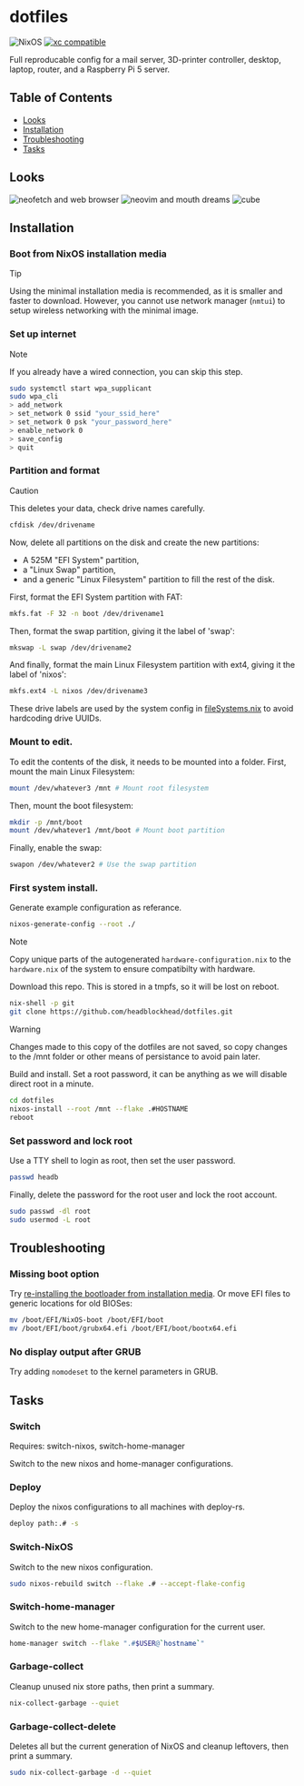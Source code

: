 # dotfiles

![NixOS](https://img.shields.io/badge/NIXOS-5277C3.svg?logo=NixOS&logoColor=white) [![xc compatible](https://xcfile.dev/badge.svg)](https://xcfile.dev) 

Full reproducable config for a mail server, 3D-printer controller, desktop, laptop, router, and a Raspberry Pi 5 server.

## Table of Contents

  * [Looks](#looks)
  * [Installation](#installation)
  * [Troubleshooting](#troubleshooting)
  * [Tasks](#tasks)

## Looks

![neofetch and web browser](screenshots/edward-desktop-01-01.png)
![neovim and mouth dreams](screenshots/edward-desktop-01-02.png)
![cube](screenshots/edward-desktop-01-03.png)

## Installation

### Boot from NixOS installation media

> [!TIP]
> Using the minimal installation media is recommended, as it is smaller and faster to download. However, you cannot use network manager (`nmtui`) to setup wireless networking with the minimal image.


### Set up internet

> [!NOTE]
> If you already have a wired connection, you can skip this step.

```bash
sudo systemctl start wpa_supplicant
sudo wpa_cli
> add_network
> set_network 0 ssid "your_ssid_here"
> set_network 0 psk "your_password_here"
> enable_network 0
> save_config
> quit
```

### Partition and format

> [!CAUTION]
> This deletes your data, check drive names carefully.

```bash
cfdisk /dev/drivename
```

Now, delete all partitions on the disk and create the new partitions:
  - A 525M "EFI System" partition,
  - a "Linux Swap" partition,
  - and a generic "Linux Filesystem" partition to fill the rest of the disk.

First, format the EFI System partition with FAT:

```bash
mkfs.fat -F 32 -n boot /dev/drivename1
```

Then, format the swap partition, giving it the label of 'swap':

```bash
mkswap -L swap /dev/drivename2
```

And finally, format the main Linux Filesystem partition with ext4, giving it the label of 'nixos':

```bash
mkfs.ext4 -L nixos /dev/drivename3
```

These drive labels are used by the system config in [fileSystems.nix](modules/nixos/fileSystems.nix) to avoid hardcoding drive UUIDs.

### Mount to edit.

To edit the contents of the disk, it needs to be mounted into a folder.
First, mount the main Linux Filesystem:

```bash
mount /dev/whatever3 /mnt # Mount root filesystem
```

Then, mount the boot filesystem:

```bash
mkdir -p /mnt/boot
mount /dev/whatever1 /mnt/boot # Mount boot partition
```

Finally, enable the swap:

```bash
swapon /dev/whatever2 # Use the swap partition
```


### First system install.

Generate example configuration as referance.
```bash
nixos-generate-config --root ./
```

> [!NOTE]
> Copy unique parts of the autogenerated `hardware-configuration.nix` to the `hardware.nix` of the system to ensure compatibilty with hardware.

Download this repo. This is stored in a tmpfs, so it will be lost on reboot.
```bash
nix-shell -p git
git clone https://github.com/headblockhead/dotfiles.git
```

> [!WARNING]
> Changes made to this copy of the dotfiles are not saved, so copy changes to the /mnt folder or other means of persistance to avoid pain later.

Build and install. Set a root password, it can be anything as we will disable direct root in a minute.
```bash
cd dotfiles
nixos-install --root /mnt --flake .#HOSTNAME
reboot
```

### Set password and lock root

Use a TTY shell to login as root, then set the user password.

```bash
passwd headb
```

Finally, delete the password for the root user and lock the root account.

```bash
sudo passwd -dl root
sudo usermod -L root
```

## Troubleshooting

### Missing boot option

Try [re-installing the bootloader from installation media](https://nixos.wiki/wiki/Bootloader#Re-installing_the_bootloader).
Or move EFI files to generic locations for old BIOSes:
```bash
mv /boot/EFI/NixOS-boot /boot/EFI/boot
mv /boot/EFI/boot/grubx64.efi /boot/EFI/boot/bootx64.efi
```

### No display output after GRUB

Try adding `nomodeset` to the kernel parameters in GRUB.

## Tasks

### Switch

Requires: switch-nixos, switch-home-manager

Switch to the new nixos and home-manager configurations.

### Deploy

Deploy the nixos configurations to all machines with deploy-rs.

```bash
deploy path:.# -s
```

### Switch-NixOS

Switch to the new nixos configuration.

```bash
sudo nixos-rebuild switch --flake .# --accept-flake-config
```

### Switch-home-manager

Switch to the new home-manager configuration for the current user.

```bash
home-manager switch --flake ".#$USER@`hostname`" 
```

### Garbage-collect

Cleanup unused nix store paths, then print a summary.

```bash
nix-collect-garbage --quiet
```

### Garbage-collect-delete

Deletes all but the current generation of NixOS and cleanup leftovers, then print a summary.

```bash
sudo nix-collect-garbage -d --quiet
```
